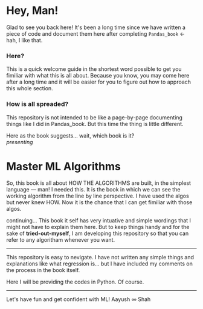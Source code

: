 
# Hey, Man!
Glad to see you back here! It's been a long time since we have written a piece of code and document them here after completing `Pandas_book` ← hah, I like that.

### Here?
This is a quick welcome guide in the shortest word possible to get you fimiliar with what this is all about. Because you know, you may come here after a long time and it will be easier for you to figure out how to approach this whole section.

### How is all spreaded?
This repository is not intended to be like a page-by-page documenting things like I did in Pandas_book. But this time the thing is little different.

Here as the book suggests... wait, which book is it? <br>
 *presenting*
# Master ML Algorithms

So, this book is all about HOW THE ALGORITHMS are built, in the simplest language — man! I needed this. It is the book in which we can see the working algorithm from the line by line perspective. I have used the algos but never knew HOW. Now it is the chance that I can get fimiliar with those algos.

continuing... This book it self has very intuative and simple wordings that I might not have to explain them here. But to keep things handy and for the sake of **tried-out-myself**, I am developing this repository so that you can refer to any algoritham whenever you want.

___
This repository is easy to nevigate. I have not written any simple things and explanations like what regression is... but I have included my comments on the process in the book itself. 

Here I will be providing the codes in Python. Of course.
___
Let's have fun and get confident with ML!
Aayush ∞ Shah